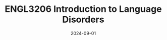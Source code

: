 ---
title: "ENGL3206 Introduction to Language Disorders"
collection: teaching
type: "Undergraduate elective"
permalink: /teaching/2024-fall-teaching-2
venue: "Hong Kong Baptist University"
date: 2024-09-01
location: "Hong Kong"
---
